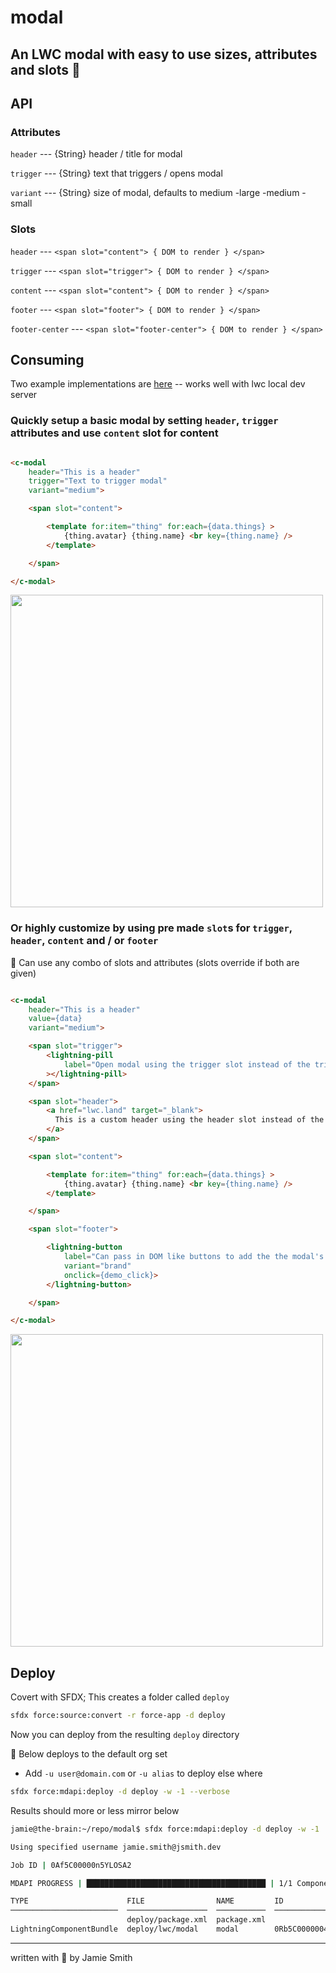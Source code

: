 # modal

## An LWC modal with easy to use sizes, attributes and slots 🎰

## API

### Attributes

```header``` --- {String} header / title for modal

```trigger``` --- {String} text that triggers / opens modal

```variant``` --- {String} size of modal, defaults to medium
  -large
  -medium
  -small

### Slots

`header` --- `<span slot="content"> { DOM to render } </span>`

`trigger` --- `<span slot="trigger"> { DOM to render } </span>`

`content` --- `<span slot="content"> { DOM to render } </span>`

`footer` --- `<span slot="footer"> { DOM to render } </span>`

`footer-center` --- `<span slot="footer-center"> { DOM to render } </span>`

## Consuming

Two example implementations are [here](force-app/main/default/lwc/exampleModal/exampleModal.html) -- works well with lwc local dev server

### Quickly setup a basic modal by setting `header`, `trigger` attributes and use `content` slot for content

```html

<c-modal
    header="This is a header"
    trigger="Text to trigger modal"
    variant="medium">

    <span slot="content">

        <template for:item="thing" for:each={data.things} >
            {thing.avatar} {thing.name} <br key={thing.name} />
        </template>

    </span>

</c-modal>
```

<img src="https://i.imgur.com/irT1Rfm.png" width="500px" />

### Or highly customize by using pre made `slot`s for `trigger`, `header`, `content` and / or `footer`

📌 Can use any combo of slots and attributes (slots override if both are given)

```html

<c-modal
    header="This is a header"
    value={data}
    variant="medium">

    <span slot="trigger">
        <lightning-pill
            label="Open modal using the trigger slot instead of the trigger attribute to pass in DOM instead of text"
        ></lightning-pill>
    </span>

    <span slot="header">
        <a href="lwc.land" target="_blank">
          This is a custom header using the header slot instead of the header attribute to pass in DOM instead of text
        </a>
    </span>

    <span slot="content">

        <template for:item="thing" for:each={data.things} >
            {thing.avatar} {thing.name} <br key={thing.name} />
        </template>

    </span>

    <span slot="footer">

        <lightning-button 
            label="Can pass in DOM like buttons to add the the modal's footer"
            variant="brand"
            onclick={demo_click}>
        </lightning-button>

    </span>

</c-modal>
```

<img src="https://i.imgur.com/BXiNM4H.png" width="500px" />

## Deploy

Covert with SFDX; This creates a folder called `deploy`

```bash
sfdx force:source:convert -r force-app -d deploy
```

Now you can deploy from the resulting `deploy` directory

📌  Below deploys to the default org set

- Add `-u user@domain.com` or `-u alias` to deploy else where

```bash
sfdx force:mdapi:deploy -d deploy -w -1 --verbose
```

Results should more or less mirror below

```bash
jamie@the-brain:~/repo/modal$ sfdx force:mdapi:deploy -d deploy -w -1  --verbose -u jamie-dev

Using specified username jamie.smith@jsmith.dev

Job ID | 0Af5C00000n5YLOSA2

MDAPI PROGRESS | ████████████████████████████████████████ | 1/1 Components

TYPE                      FILE                NAME         ID
────────────────────────  ──────────────────  ───────────  ──────────────────
                          deploy/package.xml  package.xml
LightningComponentBundle  deploy/lwc/modal    modal        0Rb5C0000004KGlSAM

```

---

written with 💙 by Jamie Smith
